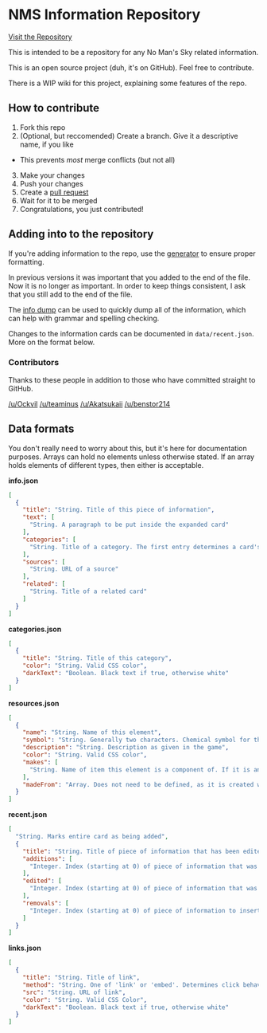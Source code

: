 # NMS Information Repository
[Visit the Repository](http://secretonline.github.io/NMS-Info)

This is intended to be a repository for any No Man's Sky related information.

This is an open source project (duh, it's on GitHub). Feel free to contribute.

There is a WIP wiki for this project, explaining some features of the repo.

## How to contribute
1. Fork this repo
2. (Optional, but reccomended) Create a branch. Give it a descriptive name, if you like
  * This prevents _most_ merge conflicts (but not all)
3. Make your changes
4. Push your changes
5. Create a [pull request](https://github.com/SecretOnline/NMS-Info/compare)
6. Wait for it to be merged
7. Congratulations, you just contributed!

## Adding into to the repository

If you're adding information to the repo, use the [generator](http://secretonline.github.io/NMS-Info/generator.html) to ensure proper formatting.

In previous versions it was important that you added to the end of the file. Now it is no longer as important. In order to keep things consistent, I ask that you still add to the end of the file.

The [info dump](http://secretonline.github.io/NMS-Info/infodump.html) can be used to quickly dump all of the information, which can help with grammar and spelling checking.

Changes to the information cards can be documented in `data/recent.json`. More on the format below.

### Contributors

Thanks to these people in addition to those who have committed straight to GitHub.

[/u/Ockvil](https://reddit.com/u/Ockvil)
[/u/teaminus](https://reddit.com/u/teaminus)
[/u/Akatsukaii](https://reddit.com/u/Akatsukaii)
[/u/benstor214](https://reddit.com/u/benstor214)


## Data formats

You don't really need to worry about this, but it's here for documentation purposes. Arrays can hold no elements unless otherwise stated. If an array holds elements of different types, then either is acceptable.

**info.json**

``` JSON
[
  {
    "title": "String. Title of this piece of information",
    "text": [
      "String. A paragraph to be put inside the expanded card"
    ],
    "categories": [
      "String. Title of a category. The first entry determines a card's header background and text color"
    ],
    "sources": [
      "String. URL of a source"
    ],
    "related": [
      "String. Title of a related card"
    ]
  }
]
```

**categories.json**

``` JSON
[
  {
    "title": "String. Title of this category",
    "color": "String. Valid CSS color",
    "darkText": "Boolean. Black text if true, otherwise white"
  }
]
```

**resources.json**

``` JSON
[
  {
    "name": "String. Name of this element",
    "symbol": "String. Generally two characters. Chemical symbol for this element",
    "description": "String. Description as given in the game",
    "color": "String. Valid CSS color",
    "makes": [
      "String. Name of item this element is a component of. If it is another element, then this will link to that element"
    ],
    "madeFrom": "Array. Does not need to be defined, as it is created when the page loads"
  }
]
```

**recent.json**

``` JSON
[
  "String. Marks entire card as being added",
  {
    "title": "String. Title of piece of information that has been edited",
    "additions": [
      "Integer. Index (starting at 0) of piece of information that was added"
    ],
    "edited": [
      "Integer. Index (starting at 0) of piece of information that was edited"
    ],
    "removals": [
      "Integer. Index (starting at 0) of piece of information to insert a removal notice before"
    ]
  }
]
```

**links.json**

``` JSON
[
  {
    "title": "String. Title of link",
    "method": "String. One of 'link' or 'embed'. Determines click behaviour",
    "src": "String. URL of link",
    "color": "String. Valid CSS Color",
    "darkText": "Boolean. Black text if true, otherwise white"
  }
]
```
